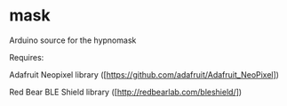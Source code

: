 mask
====

Arduino source for the hypnomask

Requires:

Adafruit Neopixel library ([https://github.com/adafruit/Adafruit_NeoPixel])

Red Bear BLE Shield library ([http://redbearlab.com/bleshield/])

